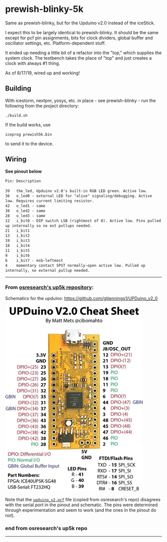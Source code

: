 # prewish-blinky-5k
Same as prewish-blinky, but for the Upduino v2.0 instead of the iceStick.

I expect this to be largely identical to prewish-blinky. It should be the same except for pcf pin assignments, bits for clock dividers, global buffer and oscillator settings, etc. Platform-dependent stuff.

It ended up needing a little bit of a refactor into the "top," which supplies the system clock. The testbench takes the place of "top" and just creates a clock with always #1 thing.

As of 8/17/19, wired up and working!

## Building

With icestorm, nextpnr, yosys, etc. in place - see prewish-blinky - run the following from the project directory:

```
./build.sh
```

If the build works, use 

```
iceprog prewish5k.bin
```

to send it to the device.

## Wiring

**See pinout below**

```
Pin: Description

39   the_led, Upduino v2.0's built-in RGB LED green. Active low.
36   o_led0 - external LED for "alive" signaling/debugging. Active low. Requires current limiting resistor.
42   o_led1 - same
38   o_led2 - same
28   o_led3 - same
12   i_bit0 - DIP switch LSB (rightmost of 8). Active low. Pins pulled up internally so no ext pullups needed.
21   i_bit1
13   i_bit2
19   i_bit3
18   i_bit4
11   i_bit5
9    i_bit6
6    i_bit7 - msb-leftmost
4    momentary contact SPST normally-open active low. Pulled up internally, no external pullup needed.
```

----
### From [osresearch's up5k repository](https://github.com/osresearch/up5k):

Schematics for the upduino: https://github.com/gtjennings1/UPDuino_v2_0

![Upduino v2 pinout by Matt Mets](images/pinout.jpg)

Note that the [`upduino_v2.pcf`](images/upduino_v2.pcf) file (copied from osresearch's repo) disagrees with the serial port in the pinout and schematic.  The pins were determined through experimentation and seem to work (and the ones in the pinout do not).

### end from osresearch's up5k repo
----
